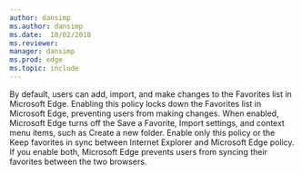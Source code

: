 ```yaml
---
author: dansimp
ms.author: dansimp
ms.date:  10/02/2018
ms.reviewer: 
manager: dansimp
ms.prod: edge
ms.topic: include
---
```


By default, users can add, import, and make changes to the Favorites list in Microsoft Edge. Enabling this policy locks down the Favorites list in Microsoft Edge, preventing users from making changes. When enabled, Microsoft Edge turns off the Save a Favorite, Import settings, and context menu items, such as Create a new folder. Enable only this policy or the Keep favorites in sync between Internet Explorer and Microsoft Edge policy. If you enable both, Microsoft Edge prevents users from syncing their favorites between the two browsers.
